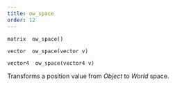 ```yaml
---
title: ow_space
order: 12
---
```

`matrix  ow_space()`

`vector  ow_space(vector v)`

`vector4  ow_space(vector4 v)`

Transforms a position value from *Object* to *World* space.
